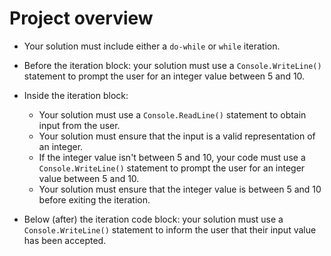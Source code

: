 # Project overview

*   Your solution must include either a `do-while` or `while` iteration.
    
*   Before the iteration block: your solution must use a `Console.WriteLine()` statement to prompt the user for an integer value between 5 and 10.
    
*   Inside the iteration block:
    
    *   Your solution must use a `Console.ReadLine()` statement to obtain input from the user.
    *   Your solution must ensure that the input is a valid representation of an integer.
    *   If the integer value isn't between 5 and 10, your code must use a `Console.WriteLine()` statement to prompt the user for an integer value between 5 and 10.
    *   Your solution must ensure that the integer value is between 5 and 10 before exiting the iteration.
*   Below (after) the iteration code block: your solution must use a `Console.WriteLine()` statement to inform the user that their input value has been accepted.